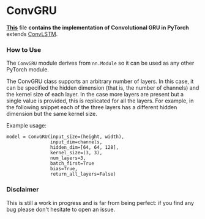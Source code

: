 # ConvGRU
**[This](https://github.com/zlb-ks/ConvGRU/blob/master/ConvGRU.py)** file **contains the implementation of Convolutional GRU in PyTorch** extends [ConvLSTM](https://github.com/ndrplz/ConvLSTM_pytorch/blob/master/convlstm.py).


### How to Use
The `ConvGRU` module derives from `nn.Module` so it can be used as any other PyTorch module.

The ConvGRU class supports an arbitrary number of layers. In this case, it can be specified the hidden dimension (that is, the number of channels) and the kernel size of each layer. In the case more layers are present but a single value is provided, this is replicated for all the layers. For example, in the following snippet each of the three layers has a different hidden dimension but the same kernel size.

Example usage:
```
model = ConvGRU(input_size=(height, width),
                input_dim=channels,
                hidden_dim=[64, 64, 128],
                kernel_size=(3, 3),
                num_layers=3,
                batch_first=True
                bias=True,
                return_all_layers=False)
```


### Disclaimer

This is still a work in progress and is far from being perfect: if you find any bug please don't hesitate to open an issue.